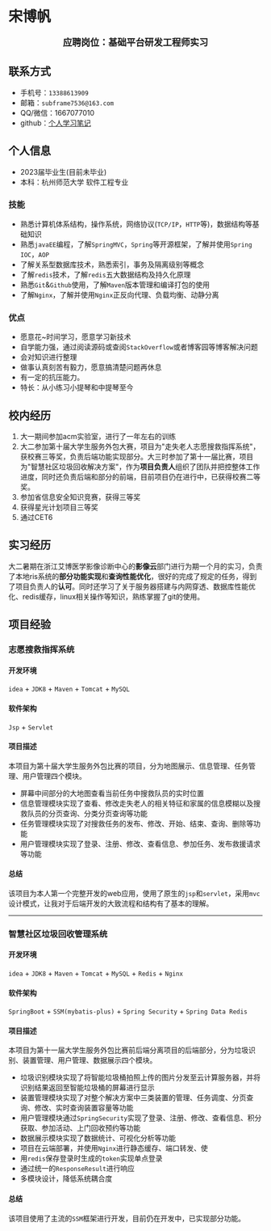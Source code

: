 # 宋博帆
<center style="font-weight:bold;font-size:18px">应聘岗位：基础平台研发工程师实习</center>

## 联系方式
* 手机号：`13388613909`
* 邮箱：`subframe7536@163.com`
* QQ/微信：1667077010
* github：[个人学习笔记](https://subframe7536.github.io/)
## 个人信息
- 2023届毕业生(目前未毕业)
- 本科：杭州师范大学 软件工程专业
### 技能
- 熟悉计算机体系结构，操作系统，网络协议(`TCP/IP`，`HTTP`等)，数据结构等基础知识
- 熟悉`javaEE`编程，了解`SpringMVC`，`Spring`等开源框架，了解并使用`Spring IOC`，`AOP`
- 了解关系型数据库技术，熟悉索引，事务及隔离级别等概念
- 了解`redis`技术，了解`redis`五大数据结构及持久化原理
- 熟悉`Git`&`Github`使用，了解`Maven`版本管理和编译打包的使用
- 了解`Nginx`，了解并使用`Nginx`正反向代理、负载均衡、动静分离
### 优点
- 愿意花~时间学习，愿意学习新技术
- 自学能力强，通过阅读源码或查阅`StackOverflow`或者博客园等博客解决问题
- 会对知识进行整理
- 做事认真刻苦有毅力，愿意搞清楚问题再休息
- 有一定的抗压能力。
- 特长：从小练习小提琴和中提琴至今
## 校内经历
1. 大一期间参加acm实验室，进行了一年左右的训练
2. 大二参加第十届大学生服务外包大赛，项目为"走失老人志愿搜救指挥系统"，获校赛三等奖，负责后端功能实现部分。大三时参加了第十一届比赛，项目为"智慧社区垃圾回收解决方案"，作为**项目负责人**组织了团队并把控整体工作进度，同时还负责后端和部分的前端，目前项目仍在进行中，已获得校赛二等奖。
3. 参加省信息安全知识竞赛，获得三等奖
4. 获得星光计划项目三等奖
5. 通过CET6
## 实习经历
大二暑期在浙江艾博医学影像诊断中心的**影像云**部门进行为期一个月的实习，负责了本地ris系统的**部分功能实现**和**查询性能优化**，很好的完成了规定的任务，得到了项目负责人的**认可**。同时还学习了关于服务器搭建与内网穿透、数据库性能优化、redis缓存，linux相关操作等知识，熟练掌握了git的使用。
## 项目经验
### 志愿搜救指挥系统
#### 开发环境
`idea` + `JDK8` + `Maven` + `Tomcat` + `MySQL` 
#### 软件架构
`Jsp` + `Servlet` 
#### 项目描述
本项目为第十届大学生服务外包比赛的项目，分为地图展示、信息管理、任务管理、用户管理四个模块。
- 屏幕中间部分的大地图查看当前任务中搜救队员的实时位置
- 信息管理模块实现了查看、修改走失老人的相关特征和家属的信息模糊以及搜救队员的分页查询、分类分页查询等功能
- 任务管理模块实现了对搜救任务的发布、修改、开始、结束、查询、删除等功能
- 用户管理模块实现了登录、注册、修改、查看信息、参加任务、发布救援请求等功能
#### 总结
该项目为本人第一个完整开发的web应用，使用了原生的`jsp`和`servlet`，采用`mvc`设计模式，让我对于后端开发的大致流程和结构有了基本的理解。

---
### 智慧社区垃圾回收管理系统
#### 开发环境 
`idea` + `JDK8` + `Maven` + `Tomcat` + `MySQL` + `Redis` + `Nginx`
#### 软件架构
`SpringBoot` + `SSM(mybatis-plus)` + `Spring Security` + `Spring Data Redis`
#### 项目描述
本项目为第十一届大学生服务外包比赛前后端分离项目的后端部分，分为垃圾识别、装置管理、用户管理、数据展示四个模块。
- 垃圾识别模块实现了将智能垃圾桶拍照上传的图片分发至云计算服务器，并将识别结果返回至智能垃圾桶的屏幕进行显示
- 装置管理模块实现了对整个解决方案中三类装置的管理、任务调度、分页查询、修改、实时查询装置容量等功能
- 用户管理模块通过`SpringSecurity`实现了登录、注册、修改、查看信息、积分获取、参加活动、上门回收预约等功能
- 数据展示模块实现了数据统计、可视化分析等功能
- 项目在云端部署，并使用`Nginx`进行静态缓存、端口转发、使
- 用`redis`保存登录时生成的`token`实现单点登录
- 通过统一的`ResponseResult`进行响应
- 多模块设计，降低系统耦合度
#### 总结
该项目使用了主流的`SSM`框架进行开发，目前仍在开发中，已实现部分功能。